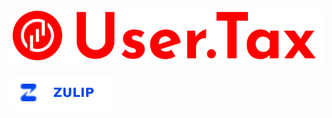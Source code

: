 [![Колдонуучу. Салык](https://raw.githubusercontent.com/user-tax/user.tax-img/main/f/logo-txt.svg)](https://user.tax)

[![Зулип](https://raw.githubusercontent.com/user-tax/user.tax-img/main/f/Zulip.svg)](https://user-tax.zulipchat.com)